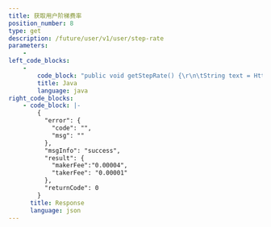 ```yaml
---
title: 获取用户阶梯费率
position_number: 8
type: get
description: /future/user/v1/user/step-rate
parameters:
    -
left_code_blocks:
    -
        code_block: "public void getStepRate() {\r\n\tString text = HttpUtil.get(URL + \"/future/user/v1/user/step-rate\");\r\n\tSystem.out.println(text);\r\n}"
        title: Java
        language: java
right_code_blocks:
    - code_block: |-
        {
          "error": {
            "code": "",
            "msg": ""
          },
          "msgInfo": "success",
          "result": {
            "makerFee":"0.00004",
            "takerFee": "0.00001"
          },
          "returnCode": 0
        }
      title: Response
      language: json
---
```

